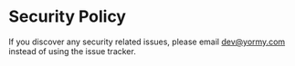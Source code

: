 # Security Policy

If you discover any security related issues, please email dev@yormy.com instead of using the issue tracker.
